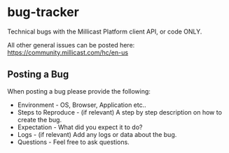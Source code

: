 # bug-tracker
Technical bugs with the Millicast Platform client API, or code ONLY.

All other general issues can be posted here:  https://community.millicast.com/hc/en-us

## Posting a Bug

When posting a bug please provide the following:

* Environment - OS, Browser, Application etc..
* Steps to Reproduce - (if relevant) A step by step description on how to create the bug.
* Expectation - What did you expect it to do?
* Logs - (if relevant) Add any logs or data about the bug.
* Questions - Feel free to ask questions.
